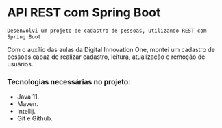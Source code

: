 <h1>API REST com Spring Boot</h1>

    Desenvolvi um projeto de cadastro de pessoas, utilizando REST com Spring Boot

Com o auxílio das aulas da Digital Innovation One, montei um cadastro de
pessoas capaz de realizar cadastro, leitura, atualização e remoção de 
usuários.

<h3>Tecnologias necessárias no projeto:</h3>

- Java 11.
- Maven.
- Intellij.
- Git e Github.
